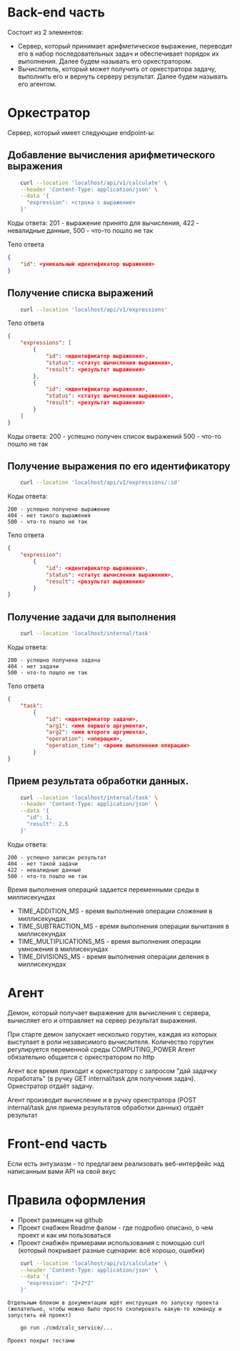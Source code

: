 # Back-end часть

Состоит из 2 элементов:

- Сервер, который принимает арифметическое выражение, переводит его в набор последовательных задач и обеспечивает порядок их выполнения. Далее будем называть его оркестратором.
- Вычислитель, который может получить от оркестратора задачу, выполнить его и вернуть серверу результат. Далее будем называть его агентом.

# Оркестратор

Сервер, который имеет следующие endpoint-ы:

## Добавление вычисления арифметического выражения

```bash
    curl --location 'localhost/api/v1/calculate' \
    --header 'Content-Type: application/json' \
    --data '{
      "expression": <строка с выражение>
    }'
```

Коды ответа: 201 - выражение принято для вычисления, 422 - невалидные данные, 500 - что-то пошло не так

Тело ответа

```json
{
    "id": <уникальный идентификатор выражения>
}
```
## Получение списка выражений
```bash
    curl --location 'localhost/api/v1/expressions'
```

Тело ответа

```json
{
    "expressions": [
        {
            "id": <идентификатор выражения>,
            "status": <статус вычисления выражения>,
            "result": <результат выражения>
        },
        {
            "id": <идентификатор выражения>,
            "status": <статус вычисления выражения>,
            "result": <результат выражения>
        }
    ]
}
```

Коды ответа:
    200 - успешно получен список выражений
    500 - что-то пошло не так

## Получение выражения по его идентификатору

```bash
    curl --location 'localhost/api/v1/expressions/:id'
```

Коды ответа:

    200 - успешно получено выражение
    404 - нет такого выражения
    500 - что-то пошло не так

Тело ответа
```json
{
    "expression":
        {
            "id": <идентификатор выражения>,
            "status": <статус вычисления выражения>,
            "result": <результат выражения>
        }
}
```
## Получение задачи для выполнения
```bash
    curl --location 'localhost/internal/task'
```

Коды ответа:

    200 - успешно получена задача
    404 - нет задачи
    500 - что-то пошло не так

Тело ответа
```json
{
    "task":
        {
            "id": <идентификатор задачи>,
            "arg1": <имя первого аргумента>,
            "arg2": <имя второго аргумента>,
            "operation": <операция>,
            "operation_time": <время выполнения операции>
        }
}
```

## Прием результата обработки данных.

```bash
    curl --location 'localhost/internal/task' \
    --header 'Content-Type: application/json' \
    --data '{
      "id": 1,
      "result": 2.5
    }'
```

Коды ответа:

    200 - успешно записан результат
    404 - нет такой задачи
    422 - невалидные данные
    500 - что-то пошло не так

Время выполнения операций задается переменными среды в миллисекундах

- TIME_ADDITION_MS - время выполнения операции сложения в миллисекундах
- TIME_SUBTRACTION_MS - время выполнения операции вычитания в миллисекундах
- TIME_MULTIPLICATIONS_MS - время выполнения операции умножения в миллисекундах
- TIME_DIVISIONS_MS - время выполнения операции деления в миллисекундах

# Агент

Демон, который получает выражение для вычисления с сервера, вычисляет его и отправляет на сервер результат выражения.

При старте демон запускает несколько горутин, каждая из которых выступает в роли независимого вычислителя. Количество горутин регулируется переменной среды COMPUTING_POWER
Агент обязательно общается с оркестратором по http

Агент все время приходит к оркестратору с запросом "дай задачку поработать" (в ручку GET internal/task для получения задач). Оркестратор отдаёт задачу.

Агент производит вычисление и в ручку оркестратора (POST internal/task для приема результатов обработки данных) отдаёт результат

# Front-end часть

Если есть энтузиазм - то предлагаем реализовать веб-интерфейс над написанным вами API на свой вкус

# Правила оформления

- Проект размещен на github
- Проект снабжен Readme фалом - где подробно описано, о чем проект и как им пользоваться
- Проект снабжён примерами использования с помощью curl (который покрывает разные сценарии: всё хорошо, ошибки)

```bash
    curl --location 'localhost/api/v1/calculate' \
    --header 'Content-Type: application/json' \
    --data '{
      "expression": "2+2*2"
    }'
```
    Отдельным блоком в документации идёт инструкция по запуску проекта (желательно, чтобы можно было просто скопировать какую-то команду и запустить ей проект)

```bash
    go run ./cmd/calc_service/...
```

    Проект покрыт тестами
